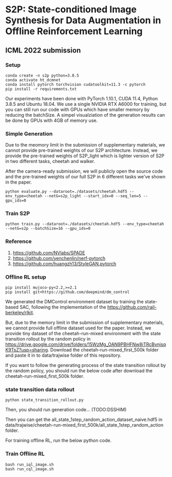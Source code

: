 # S2P: State-conditioned Image Synthesis for Data Augmentation in Offline Reinforcement Learning

## ICML 2022 submission

### Setup
```shell
conda create -n s2p python=3.8.5
conda activate ht_dcmnet
conda install pytorch torchvision cudatoolkit=11.3 -c pytorch
pip install -r requirements.txt
```
Our experiments have been done with PyTorch 1.10.1, CUDA 11.4, Python 3.8.5 and Ubuntu 18.04. We use  a single NVIDIA RTX A6000 for training, but you can still run our code with GPUs which have smaller memory by reducing the batchSize. A simpel visualziation of the generation results can be done by GPUs with 4GB of memory use.

### Simple Generation
Due to the meomory limit in the submission of supplementary materials, we cannot provide pre-trained weights of our S2P architecture. Instead, we provide the pre-trained weights of S2P_light which is lighter version of S2P in two different tasks, cheetah and walker.

After the camera-ready submission, we will publicly open the source code and the pre-trained weights of our full S2P in 6 different tasks we've shown in the paper.
```shell
python evaluate.py --dataroot=./datasets/cheetah.hdf5 --env_type=cheetah --netG=s2p_light --start_idx=0 --seq_len=5 --gpu_ids=0
```

### Train S2P

```shell
python train.py --dataroot=./datasets/cheetah.hdf5 --env_type=cheetah --netG=s2p --batchSize=16 --gpu_ids=0
```

### Reference
1. https://github.com/NVlabs/SPADE
2. https://github.com/yenchenlin/nerf-pytorch
3. https://github.com/huangzh13/StyleGAN.pytorch


### Offline RL setup
```shell
pip install mujoco-py<2.2,>=2.1
pip install git+https://github.com/deepmind/dm_control
```
We generated the DMControl environment dataset by training the state-based SAC, following the implementation of the https://github.com/rail-berkeley/rlkit.

But, due to the memory limit in the submission of supplementary materials, we cannot provide full offline dataset used for the paper. Instead, we provide tiny dataset of the cheetah-run-mixed environment with the state transition rollout by the random policy in https://drive.google.com/drive/folders/15WzMg_OAN9PBHFNw8iTRcBvnjsqK9TsZ?usp=sharing. Download the cheetah-run-mixed_first_500k folder and paste it in to data/trajwise folder of this repository. 



If you want to follow the generating process of the state transition rollout by the random policy, you should run the below code after download the cheetah-run-mixed_first_500k folder.

### state transition data rollout
```shell
python state_transition_rollout.py
```
Then, you should run generation code... (TODO:DSSHIM)


Then you can get the all_state_1step_random_action_dataset_naive.hdf5 in data/trajwise/cheetah-run-mixed_first_500k/all_state_1step_random_action folder.

For training offline RL, run the below python code.
### Train Offline RL
```shell
bash run_iql_image.sh
bash run_cql_image.sh
```












